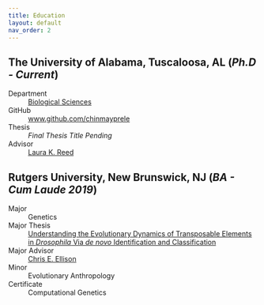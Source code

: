 ```yaml
---
title: Education
layout: default
nav_order: 2
---
```



## **The University of Alabama**, Tuscaloosa, AL (_Ph.D - Current_)

<dl>
	<dt>Department</dt>
	<dd><a href="https://bsc.ua.edu">Biological Sciences</a></dd>
	<dt>GitHub</dt>
	<dd><a href="https://www.github.com/chinmayprele">www.github.com/chinmayprele</a></dd>
	<dt>Thesis</dt>
	<dd><i>Final Thesis Title Pending</i></dd>
	<dt>Advisor</dt>
	<dd><a href="https://flygxe.ua.edu">Laura K. Reed</a></dd>
</dl>


## **Rutgers University**, New Brunswick, NJ (_BA - Cum Laude 2019_)

<dl>
	<dt>Major</dt>
	<dd>Genetics</dd>
	<dt>Major Thesis</dt>
	<dd><a href="/assets/pdfs/pubs/rutgers2019_thesis-rele.pdf">Understanding the Evolutionary Dynamics of Transposable Elements in <i>Drosophila</i> Via <i>de novo</i> Identification and Classification</a></dd>
	<dt>Major Advisor</dt>
	<dd><a href="https://ellisonlab.website">Chris E. Ellison</a></dd>
	<dt>Minor</dt>
	<dd>Evolutionary Anthropology</dd>
	<dt>Certificate</dt>
	<dd>Computational Genetics</dd>
</dl>
